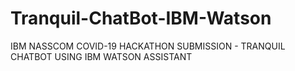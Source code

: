 # Tranquil-ChatBot-IBM-Watson
IBM NASSCOM COVID-19 HACKATHON SUBMISSION - TRANQUIL CHATBOT USING IBM WATSON ASSISTANT
